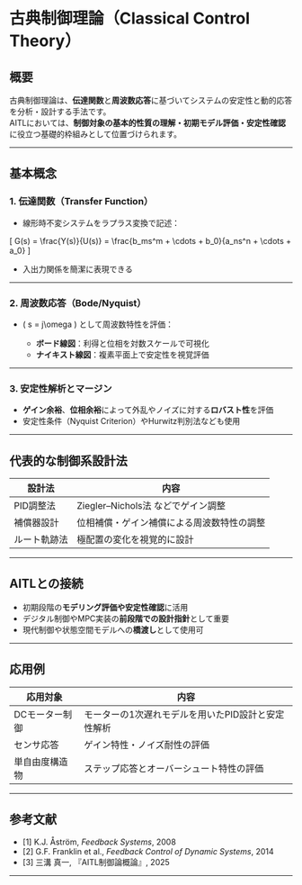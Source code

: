 # 古典制御理論（Classical Control Theory）

## 概要

古典制御理論は、**伝達関数**と**周波数応答**に基づいてシステムの安定性と動的応答を分析・設計する手法です。  
AITLにおいては、**制御対象の基本的性質の理解・初期モデル評価・安定性確認**に役立つ基礎的枠組みとして位置づけられます。

---

## 基本概念

### 1. 伝達関数（Transfer Function）

- 線形時不変システムをラプラス変換で記述：

\[
G(s) = \frac{Y(s)}{U(s)} = \frac{b_ms^m + \cdots + b_0}{a_ns^n + \cdots + a_0}
\]

- 入出力関係を簡潔に表現できる

---

### 2. 周波数応答（Bode/Nyquist）

- \( s = j\omega \) として周波数特性を評価：

  - **ボード線図**：利得と位相を対数スケールで可視化  
  - **ナイキスト線図**：複素平面上で安定性を視覚評価

---

### 3. 安定性解析とマージン

- **ゲイン余裕**、**位相余裕**によって外乱やノイズに対する**ロバスト性**を評価  
- 安定性条件（Nyquist Criterion）やHurwitz判別法なども使用

---

## 代表的な制御系設計法

| 設計法 | 内容 |
|--------|------|
| PID調整法 | Ziegler–Nichols法 などでゲイン調整 |
| 補償器設計 | 位相補償・ゲイン補償による周波数特性の調整 |
| ルート軌跡法 | 極配置の変化を視覚的に設計 |

---

## AITLとの接続

- 初期段階の**モデリング評価や安定性確認**に活用  
- デジタル制御やMPC実装の**前段階での設計指針**として重要  
- 現代制御や状態空間モデルへの**橋渡し**として使用可

---

## 応用例

| 応用対象 | 内容 |
|----------|------|
| DCモーター制御 | モーターの1次遅れモデルを用いたPID設計と安定性解析 |
| センサ応答 | ゲイン特性・ノイズ耐性の評価 |
| 単自由度構造物 | ステップ応答とオーバーシュート特性の評価 |

---

## 参考文献

- [1] K.J. Åström, *Feedback Systems*, 2008  
- [2] G.F. Franklin et al., *Feedback Control of Dynamic Systems*, 2014  
- [3] 三溝 真一, 『AITL制御論概論』, 2025  

---
